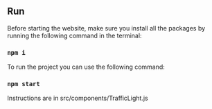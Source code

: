 ## Run

Before starting the website, make sure you install all the packages by running the following command in the terminal:

### `npm i`

To run the project you can use the following command:

### `npm start`

Instructions are in src/components/TrafficLight.js

